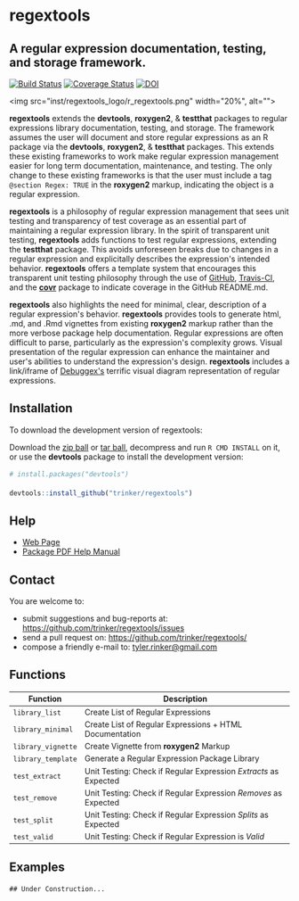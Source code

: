 regextools
=======

## A regular expression documentation, testing, and storage framework.

[![Build Status](https://travis-ci.org/trinker/regextools.png?branch=master)](https://travis-ci.org/trinker/regextools)
[![Coverage Status](https://coveralls.io/repos/trinker/regextools/badge.png?branch=master)](https://coveralls.io/r/trinker/regextools?branch=master)
[![DOI](https://zenodo.org/badge/5398/trinker/regextools.svg)](http://dx.doi.org/10.5281/zenodo.13804)

<img src="inst/regextools_logo/r_regextools.png" width="20%", alt="">  

**regextools** extends the **devtools**, **roxygen2**, & **testthat** packages to regular expressions library documentation, testing, and storage.  The framework assumes the user will document and store regular expressions as an R package via the **devtools**, **roxygen2**, & **testthat** packages.  This extends these existing frameworks to work make regular expression management easier for long term documentation, maintenance, and 
testing.  The only change to these existing frameworks is that the user must include a tag `@section Regex: TRUE` in the **roxygen2** markup, indicating the object is a regular expression.  

**regextools** is a philosophy of regular expression management that sees unit testing and transparency of test coverage as an essential part of maintaining a regular expression library.  In the spirit of transparent unit testing, **regextools** adds functions to test regular expressions, extending the **testthat** package.  This avoids unforeseen breaks due to changes in a regular expression and explicitally describes the expression's intended behavior.  **regextools** offers a template system that encourages this transparent unit testing philosophy through the use of [GitHub](https://github.com/), [Travis-CI](https://travis-ci.org), and the [**covr**](https://github.com/jimhester/covr) package to indicate coverage in the GitHub README.md.  

**regextools** also highlights the need for minimal, clear, description of a regular expression's behavior.  **regextools** provides tools to generate html, .md, and .Rmd vignettes from existing **roxygen2** markup rather than the more verbose package help documentation.  Regular expressions are often difficult to parse, particularly as the expression's complexity grows.  Visual presentation of the regular expression can enhance the maintainer and user's abilities to understand the expression's design.  **regextools** includes a link/iframe of [Debuggex's](https://www.debuggex.com) terrific visual diagram representation of regular expressions.  

## Installation

To download the development version of regextools:

Download the [zip ball](https://github.com/trinker/regextools/zipball/master) or [tar ball](https://github.com/trinker/regextools/tarball/master), decompress and run `R CMD INSTALL` on it, or use the **devtools** package to install the development version:

```r
# install.packages("devtools")

devtools::install_github("trinker/regextools")
```

## Help

- [Web Page](http://trinker.github.com/regextools/)     
- [Package PDF Help Manual](https://dl.dropboxusercontent.com/u/61803503/regextools.pdf)   

## Contact

You are welcome to:
* submit suggestions and bug-reports at: <https://github.com/trinker/regextools/issues>
* send a pull request on: <https://github.com/trinker/regextools/>
* compose a friendly e-mail to: <tyler.rinker@gmail.com>

## Functions

| Function             |  Description         |
|----------------------|----------------------|
| `library_list`  | Create List of Regular Expressions |
| `library_minimal` | Create List of Regular Expressions + HTML Documentation|
| `library_vignette`  | Create Vignette from **roxygen2** Markup | 
| `library_template`   | Generate a Regular Expression Package Library  |   
| `test_extract`  | Unit Testing: Check if Regular Expression *Extracts* as Expected | 
| `test_remove`  | Unit Testing: Check if Regular Expression *Removes* as Expected | 
| `test_split`  |  Unit Testing: Check if Regular Expression *Splits* as Expected |
| `test_valid` |  Unit Testing: Check if Regular Expression is *Valid* |   

## Examples


```
## Under Construction...
```
